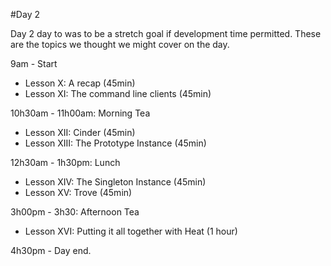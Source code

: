 #Day 2

Day 2 day to was to be a stretch goal if development time permitted. These are the topics we thought we might cover
on the day.

9am - Start

* Lesson X: A recap (45min)
* Lesson XI: The command line clients (45min)

10h30am - 11h00am: Morning Tea

* Lesson XII: Cinder (45min)
* Lesson XIII: The Prototype Instance (45min)

12h30am - 1h30pm: Lunch

* Lesson XIV: The Singleton Instance (45min)
* Lesson XV: Trove (45min)

3h00pm - 3h30: Afternoon Tea

* Lesson XVI: Putting it all together with Heat (1 hour)

4h30pm - Day end.